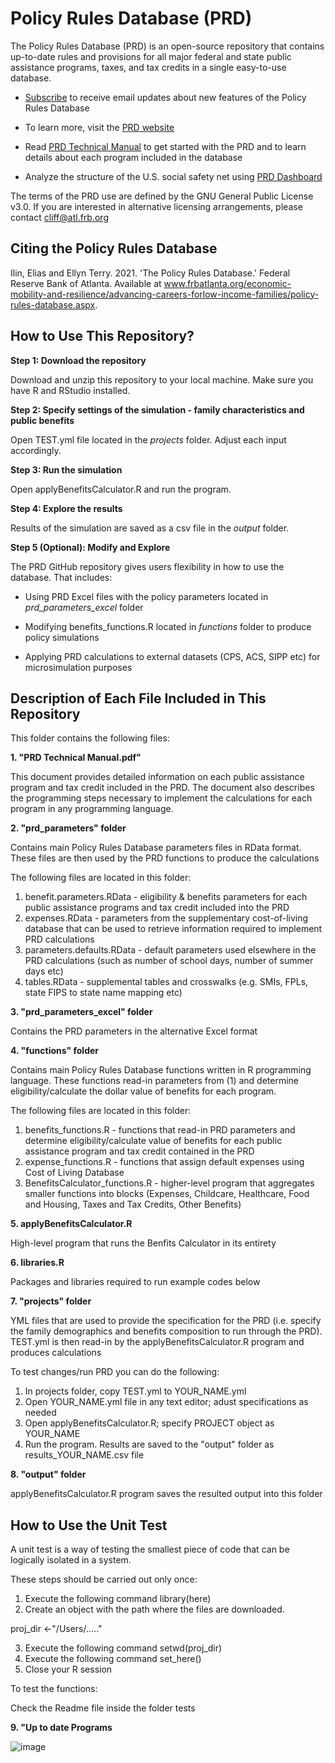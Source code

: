 # Policy Rules Database (PRD)
The Policy Rules Database (PRD) is an open-source repository that contains up-to-date rules and provisions for all major federal and state public assistance programs, taxes, and tax credits in a single easy-to-use database. 

* [Subscribe](http://eepurl.com/ib_0eT) to receive email updates about new features of the Policy Rules Database

* To learn more, visit the [PRD website](https://www.atlantafed.org/economic-mobility-and-resilience/advancing-careers-for-low-income-families/policy-rules-database.aspx)

* Read [PRD Technical Manual](https://github.com/FRB-Atlanta-Advancing-Careers/policy-rules-database/blob/9bb1e96a5218a8b486b2b3bcbf28fdcd5a2ec906/PRD%20Technical%20Manual.pdf) to get started with the PRD and to learn details about each program included in the database

* Analyze the structure of the U.S. social safety net using [PRD Dashboard](https://emar-data-tools.shinyapps.io/prd_dashboard/)

The terms of the PRD use are defined by the GNU General Public License v3.0. If you are interested in alternative licensing arrangements, please contact cliff@atl.frb.org

## Citing the Policy Rules Database

Ilin, Elias and Ellyn Terry. 2021. 'The Policy Rules Database.' Federal Reserve Bank of Atlanta.
Available at www.frbatlanta.org/economic-mobility-and-resilience/advancing-careers-forlow-income-families/policy-rules-database.aspx. 

## How to Use This Repository?

**Step 1: Download the repository**

Download and unzip this repository to your local machine. Make sure you have R and RStudio installed.

**Step 2: Specify settings of the simulation - family characteristics and public benefits**

Open TEST.yml file located in the *projects* folder. Adjust each input accordingly.

**Step 3: Run the simulation**

Open applyBenefitsCalculator.R and run the program.

**Step 4: Explore the results**

Results of the simulation are saved as a csv file in the *output* folder.

**Step 5 (Optional): Modify and Explore**

The PRD GitHub repository gives users flexibility in how to use the database. That includes:

* Using PRD Excel files with the policy parameters located in *prd_parameters_excel* folder

* Modifying benefits_functions.R located in *functions* folder to produce policy simulations

* Applying PRD calculations to external datasets (CPS, ACS, SIPP etc) for microsimulation purposes 

## Description of Each File Included in This Repository

This folder contains the following files:

**1. "PRD Technical Manual.pdf"**

This document provides detailed information on each public assistance program and tax credit included in the PRD. The document also describes the programming steps necessary to implement the calculations for each program in any programming language.


**2. "prd_parameters" folder**

Contains main Policy Rules Database parameters files in RData format. These files are then used by the PRD functions to produce the calculations

The following files are located in this folder:

1. benefit.parameters.RData - eligibility & benefits parameters for each public assistance programs and tax credit included into the PRD
2. expenses.RData - parameters from the supplementary cost-of-living database that can be used to retrieve information required to implement PRD calculations
3. parameters.defaults.RData - default parameters used elsewhere in the PRD calculations (such as number of school days, number of summer days etc)
4. tables.RData - supplemental tables and crosswalks (e.g. SMIs, FPLs, state FIPS to state name mapping etc)


**3. "prd_parameters_excel" folder**

Contains the PRD parameters in the alternative Excel format


**4. "functions" folder**

Contains main Policy Rules Database functions written in R programming language. These functions read-in parameters from (1) and determine eligibility/calculate the dollar value of benefits for each program. 

The following files are located in this folder:

1. benefits_functions.R - functions that read-in PRD parameters and determine eligibility/calculate value of benefits for each public assistance program and tax credit contained in the PRD
2. expense_functions.R - functions that assign default expenses using Cost of Living Database
3. BenefitsCalculator_functions.R - higher-level program that aggregates smaller functions into blocks (Expenses, Childcare, Healthcare, Food and Housing, Taxes and Tax Credits, Other Benefits) 


**5. applyBenefitsCalculator.R**

High-level program that runs the Benfits Calculator in its entirety


**6. libraries.R**

Packages and libraries required to run example codes below


**7. "projects" folder**

YML files that are used to provide the specification for the PRD (i.e. specify the family demographics and benefits composition to run through the PRD). TEST.yml is then read-in by the applyBenefitsCalculator.R program and produces calculations

To test changes/run PRD you can do the following:

1. In projects folder, copy TEST.yml to YOUR_NAME.yml
2. Open YOUR_NAME.yml file in any text editor; adust specifications as needed
2. Open applyBenefitsCalculator.R; specify PROJECT object as YOUR_NAME
4. Run the program. Results are saved to the "output" folder as results_YOUR_NAME.csv file


**8. "output" folder**

applyBenefitsCalculator.R program saves the resulted output into this folder


## How to Use the Unit Test

A unit test is a way of testing the smallest piece of code that can be logically isolated in a system.

These steps should be carried out only once:

1. Execute the following command library(here)
2. Create an object with the path where the files are downloaded.

proj_dir <-"/Users/....."

3. Execute the following command setwd(proj_dir)
4. Execute the following command set_here()
5. Close your R session

To test the functions:

Check the Readme file inside the folder tests

**9. "Up to date Programs**
							
![image](https://github.com/FRB-Atlanta-Advancing-Careers/policy-rules-database/assets/59230162/cc8f1caa-adb7-4597-82a9-b8710baf1427)







